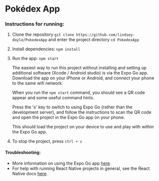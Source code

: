 # Pokédex App

### Instructions for running:


1. Clone the repository
   `git clone https://github.com/lindsey-doyle/PokedexApp`
   and enter the project directory
   `cd PokedexApp`

3. Install dependencies: 
   `npm install`

4. Run the app: 
   `npm start`

   The easiest way to run this project without installing and setting up additional software (Xcode / Android studio) is via the Expo Go app. Download the app on your iPhone or Android, and connect your phone to the same wifi network.

   When you run the `npm start` command, you should see a QR code appear and some useful command hints.

   Press the 's' key to switch to using Expo Go (rather than the development server), and follow the instructions to scan the QR code and open the project in the Expo Go app on your phone. 

   This should load the project on your device to use and play with within the Expo Go app.

5. To stop the project, press `ctrl + c`


#### Troubleshooting:

 - More information on using the Expo Go app [here](https://docs.expo.dev/get-started/expo-go/).
 - For help with running React Native projects in general, see the React Native docs [here](https://reactnative.dev/docs/running-on-device). 
